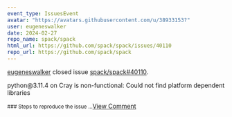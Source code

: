 ```yaml
---
event_type: IssuesEvent
avatar: "https://avatars.githubusercontent.com/u/38933153?"
user: eugeneswalker
date: 2024-02-27
repo_name: spack/spack
html_url: https://github.com/spack/spack/issues/40110
repo_url: https://github.com/spack/spack
---
```


<a href='https://github.com/eugeneswalker' target='_blank'>eugeneswalker</a> closed issue <a href='https://github.com/spack/spack/issues/40110' target='_blank'>spack/spack#40110</a>.

<p>python@3.11.4 on Cray is non-functional: Could not find platform dependent libraries <exec_prefix></p><small>### Steps to reproduce the issue...</small><a href='https://github.com/spack/spack/issues/40110' target='_blank'>View Comment</a>